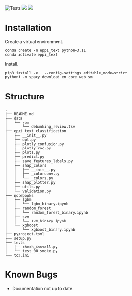 ![Tests](https://github.com/samjmolyneux/eppi-text-classification/actions/workflows/Tests.yml/badge.svg)
![](https://byob.yarr.is/samjmolyneux/eppi-text-classification/ruff-badge)
![](https://byob.yarr.is/samjmolyneux/eppi-text-classification/mypy-badge)

# Installation
Create a virtual environment.
```
conda create -n eppi_text python=3.11
conda activate eppi_text
```
Install.
```
pip3 install -e . --config-settings editable_mode=strict 
python3 -m spacy download en_core_web_sm
```

# Structure
<!-- directory-structure-start -->
```
.
├── README.md
├── data
│   └── raw
│       └── debunking_review.tsv
├── eppi_text_classification
│   ├── __init__.py
│   ├── opt.py
│   ├── plotly_confusion.py
│   ├── plotly_roc.py
│   ├── plots.py
│   ├── predict.py
│   ├── save_features_labels.py
│   ├── shap_colors
│   │   ├── __init__.py
│   │   ├── _colorconv.py
│   │   └── _colors.py
│   ├── shap_plotter.py
│   ├── utils.py
│   └── validation.py
├── notebooks
│   ├── lgbm
│   │   └── lgbm_binary.ipynb
│   ├── random_forest
│   │   └── random_forest_binary.ipynb
│   ├── svm
│   │   └── svm_binary.ipynb
│   └── xgboost
│       └── xgboost_binary.ipynb
├── pyproject.toml
├── setup.py
├── tests
│   ├── check_install.py
│   └── test_00_smoke.py
└── tox.ini
```
<!-- directory-structure-end -->

# Known Bugs
- Documentation not up to date. 

